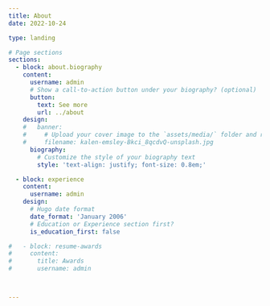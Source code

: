 ```yaml
---
title: About
date: 2022-10-24

type: landing

# Page sections
sections:
  - block: about.biography
    content:
      username: admin
      # Show a call-to-action button under your biography? (optional)
      button:
        text: See more
        url: ../about
    design:
    #   banner:
    #     # Upload your cover image to the `assets/media/` folder and reference it here
    #     filename: kalen-emsley-Bkci_8qcdvQ-unsplash.jpg
      biography:
        # Customize the style of your biography text
        style: 'text-align: justify; font-size: 0.8em;'

  - block: experience
    content:
      username: admin
    design:
      # Hugo date format
      date_format: 'January 2006'
      # Education or Experience section first?
      is_education_first: false

#   - block: resume-awards
#     content:
#       title: Awards
#       username: admin



---
```

